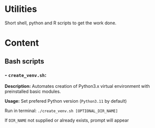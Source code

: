 # Utilities
Short shell, python and R scripts to get the work done.

# Content
## Bash scripts
### - `create_venv.sh`:
**Description:**
Automates creation of Python3.x virtual environment with preinstalled basic modules.

**Usage:**
Set prefered Python version (`Python3.11` by default)

Run in terminal: `./create_venv.sh [OPTIONAL_DIR_NAME]`

If `DIR_NAME` not supplied or already exists, prompt will appear



